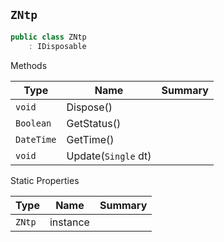 ## `ZNtp`

```csharp
public class ZNtp
    : IDisposable

```

Methods

| Type | Name | Summary | 
| --- | --- | --- | 
| `void` | Dispose() |  | 
| `Boolean` | GetStatus() |  | 
| `DateTime` | GetTime() |  | 
| `void` | Update(`Single` dt) |  | 


Static Properties

| Type | Name | Summary | 
| --- | --- | --- | 
| `ZNtp` | instance |  | 


